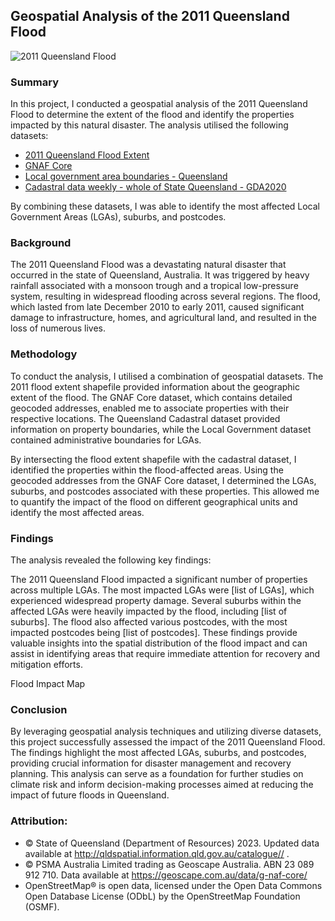 ## Geospatial Analysis of the 2011 Queensland Flood

![2011 Queensland Flood](https://images.7news.com.au/publication/C-634419/640b82dde97011939916abbdc7d50294f1e86837.jpg)

### Summary
In this project, I conducted a geospatial analysis of the 2011 Queensland Flood to determine the extent of the flood and identify the properties impacted by this natural disaster. The analysis utilised the following datasets:
- [2011 Queensland Flood Extent](https://qldspatial.information.qld.gov.au/catalogue/custom/detail.page?fid={C3F4BC07-88B3-410C-904B-957933079AA8)
- [GNAF Core](https://geoscape.com.au/data/g-naf-core/)
- [Local government area boundaries - Queensland](https://qldspatial.information.qld.gov.au/catalogue/custom/detail.page?fid={3F3DBD69-647B-4833-B0A5-CC43D5E70699})
- [Cadastral data weekly - whole of State Queensland - GDA2020](https://qldspatial.information.qld.gov.au/catalogue/custom/detail.page?fid={FF9596F2-7387-4159-96AF-9ED6573ADD10})

By combining these datasets, I was able to identify the most affected Local Government Areas (LGAs), suburbs, and postcodes.

### Background
The 2011 Queensland Flood was a devastating natural disaster that occurred in the state of Queensland, Australia. It was triggered by heavy rainfall associated with a monsoon trough and a tropical low-pressure system, resulting in widespread flooding across several regions. The flood, which lasted from late December 2010 to early 2011, caused significant damage to infrastructure, homes, and agricultural land, and resulted in the loss of numerous lives.

### Methodology
To conduct the analysis, I utilised a combination of geospatial datasets. The 2011 flood extent shapefile provided information about the geographic extent of the flood. The GNAF Core dataset, which contains detailed geocoded addresses, enabled me to associate properties with their respective locations. The Queensland Cadastral dataset provided information on property boundaries, while the Local Government dataset contained administrative boundaries for LGAs.

By intersecting the flood extent shapefile with the cadastral dataset, I identified the properties within the flood-affected areas. Using the geocoded addresses from the GNAF Core dataset, I determined the LGAs, suburbs, and postcodes associated with these properties. This allowed me to quantify the impact of the flood on different geographical units and identify the most affected areas.

### Findings
The analysis revealed the following key findings:

The 2011 Queensland Flood impacted a significant number of properties across multiple LGAs.
The most impacted LGAs were [list of LGAs], which experienced widespread property damage.
Several suburbs within the affected LGAs were heavily impacted by the flood, including [list of suburbs].
The flood also affected various postcodes, with the most impacted postcodes being [list of postcodes].
These findings provide valuable insights into the spatial distribution of the flood impact and can assist in identifying areas that require immediate attention for recovery and mitigation efforts.

Flood Impact Map

### Conclusion
By leveraging geospatial analysis techniques and utilizing diverse datasets, this project successfully assessed the impact of the 2011 Queensland Flood. The findings highlight the most affected LGAs, suburbs, and postcodes, providing crucial information for disaster management and recovery planning. This analysis can serve as a foundation for further studies on climate risk and inform decision-making processes aimed at reducing the impact of future floods in Queensland.



### Attribution: 
- © State of Queensland (Department of Resources) 2023. Updated data available at http://qldspatial.information.qld.gov.au/catalogue// .
- © PSMA Australia Limited trading as Geoscape Australia. ABN 23 089 912 710. Data available at https://geoscape.com.au/data/g-naf-core/ 
- OpenStreetMap® is open data, licensed under the Open Data Commons Open Database License (ODbL) by the OpenStreetMap Foundation (OSMF).
